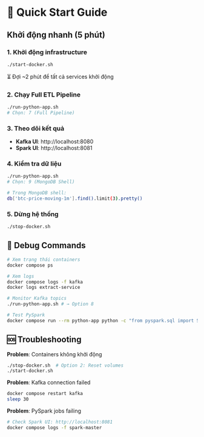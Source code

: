 # 🚀 Quick Start Guide

## Khởi động nhanh (5 phút)

### 1. Khởi động infrastructure
```bash
./start-docker.sh
```
⏳ Đợi ~2 phút để tất cả services khởi động

### 2. Chạy Full ETL Pipeline
```bash
./run-python-app.sh
# Chọn: 7 (Full Pipeline)
```

### 3. Theo dõi kết quả
- **Kafka UI**: http://localhost:8080
- **Spark UI**: http://localhost:8081

### 4. Kiểm tra dữ liệu
```bash
./run-python-app.sh
# Chọn: 9 (MongoDB Shell)

# Trong MongoDB shell:
db['btc-price-moving-1m'].find().limit(3).pretty()
```

### 5. Dừng hệ thống
```bash
./stop-docker.sh
```

## 🔧 Debug Commands

```bash
# Xem trạng thái containers
docker compose ps

# Xem logs
docker compose logs -f kafka
docker logs extract-service

# Monitor Kafka topics
./run-python-app.sh # → Option 8

# Test PySpark
docker compose run --rm python-app python -c "from pyspark.sql import SparkSession; print('OK')"
```

## 🆘 Troubleshooting

**Problem**: Containers không khởi động
```bash
./stop-docker.sh  # Option 2: Reset volumes
./start-docker.sh
```

**Problem**: Kafka connection failed
```bash
docker compose restart kafka
sleep 30
```

**Problem**: PySpark jobs failing
```bash
# Check Spark UI: http://localhost:8081
docker compose logs -f spark-master
```
